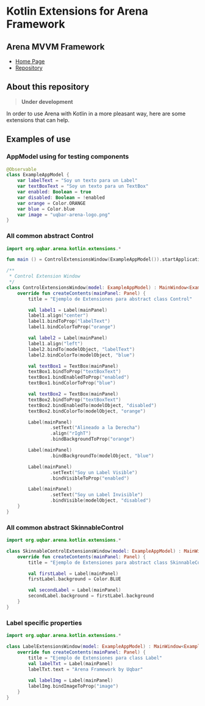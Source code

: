 # Kotlin Extensions for Arena Framework


## Arena MVVM Framework

* [Home Page](http://arena.uqbar-project.org)
* [Repository](https://github.com/uqbar-project/arena)

## About this repository

> **Under development** 

In order to use Arena with Kotlin in a more pleasant way,
here are some extensions that can help.

## Examples of use

### AppModel using for testing components

```kotlin
@Observable
class ExampleAppModel {
    var labelText = "Soy un texto para un Label"
    var textBoxText = "Soy un texto para un TextBox"
    var enabled: Boolean = true
    var disabled: Boolean = !enabled
    var orange = Color.ORANGE
    var blue = Color.blue
    var image = "uqbar-arena-logo.png"
}
```

### All common abstract Control

```kotlin
import org.uqbar.arena.kotlin.extensions.*

fun main () = ControlExtensionsWindow(ExampleAppModel()).startApplication()

/**
 * Control Extension Window
 */
class ControlExtensionsWindow(model: ExampleAppModel) : MainWindow<ExampleAppModel>(model) {
    override fun createContents(mainPanel: Panel) {
        title = "Ejemplo de Extensiones para abstract class Control"

        val label1 = Label(mainPanel)
        label1.align("center")
        label1.bindToProp("labelText")
        label1.bindColorToProp("orange")

        val label2 = Label(mainPanel)
        label1.align("left")
        label2.bindTo(modelObject, "labelText")
        label2.bindColorTo(modelObject, "blue")

        val textBox1 = TextBox(mainPanel)
        textBox1.bindToProp("textBoxText")
        textBox1.bindEnabledToProp("enabled")
        textBox1.bindColorToProp("blue")

        val textBox2 = TextBox(mainPanel)
        textBox2.bindToProp("textBoxText")
        textBox2.bindEnabledTo(modelObject, "disabled")
        textBox2.bindColorTo(modelObject, "orange")

        Label(mainPanel)
                .setText("Alineado a la Derecha")
                .align("rIghT")
                .bindBackgroundToProp("orange")

        Label(mainPanel)
                .bindBackgroundTo(modelObject, "blue")

        Label(mainPanel)
                .setText("Soy un Label Visible")
                .bindVisibleToProp("enabled")

        Label(mainPanel)
                .setText("Soy un Label Invisible")
                .bindVisible(modelObject, "disabled")
    }
}
```

### All common abstract SkinnableControl

```kotlin
import org.uqbar.arena.kotlin.extensions.*

class SkinnableControlExtensionsWindow(model: ExampleAppModel) : MainWindow<ExampleAppModel>(model) {
    override fun createContents(mainPanel: Panel) {
        title = "Ejemplo de Extensiones para abstract class SkinnableControl"

        val firstLabel = Label(mainPanel)
        firstLabel.background = Color.BLUE

        val secondLabel = Label(mainPanel)
        secondLabel.background = firstLabel.background
    }
}
```

### Label specific properties

```kotlin
import org.uqbar.arena.kotlin.extensions.*

class LabelExtensionsWindow(model: ExampleAppModel) : MainWindow<ExampleAppModel>(model) {
    override fun createContents(mainPanel: Panel) {
        title = "Ejemplo de Extensiones para class Label"
        val labelTxt = Label(mainPanel)
        labelTxt.text = "Arena Framework by Uqbar"
        
        val labelImg = Label(mainPanel)
        labelImg.bindImageToProp("image")
    }
}
```
